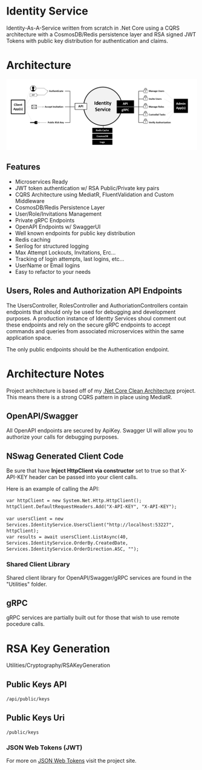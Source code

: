 # Identity Service
Identity-As-A-Service written from scratch in .Net Core using a CQRS architecture with a CosmosDB/Redis persistence layer and RSA signed JWT Tokens with public key distribution for authentication and claims.

# Architecture
![Architecture](https://github.com/INNVTV/Identity-Service/blob/master/_docs/imgs/architecture.png)

## Features
 * Microservices Ready
 * JWT token authentication w/ RSA Public/Private key pairs
 * CQRS Architecture using MediatR, FluentValidation and Custom Middleware
 * CosmosDB/Redis Persistence Layer
 * User/Role/Invitations Management
 * Private gRPC Endpoints
 * OpenAPI Endpoints w/ SwaggerUI
 * Well known endpoints for public key distribution
 * Redis caching
 * Serilog for structured logging
 * Max Attempt Lockouts, Invitations, Erc...
 * Tracking of login attempts, last logins, etc...
 * UserName or Email logins
 * Easy to refactor to your needs


## Users, Roles and Authorization API Endpoints
The UsersController, RolesController and AuthoriationControllers contain endpoints that should only be used for debugging and development purposes. A production instance of Identty Services shoul comment out these endpoints and rely on the secure gRPC endpoints to accept commands and queries from associated microservices within the same application space.

The only public endpoints should be the Authentication endpoint.


# Architecture Notes
Project architecture is based off of my [.Net Core Clean Architecture](https://github.com/INNVTV/NetCore-Clean-Architecture) project. This means there is a strong CQRS pattern in place using MediatR.

## OpenAPI/Swagger
All OpenAPI endpoints are secured by ApiKey. Swagger UI will allow you to authorize your calls for debugging purposes.

## NSwag Generated Client Code
Be sure that have **Inject HttpClient via constructor** set to true so that X-API-KEY header can be passed into your client calls.

Here is an example of calling the API:

    var httpClient = new System.Net.Http.HttpClient();
    httpClient.DefaultRequestHeaders.Add("X-API-KEY", "X-API-KEY");

    var usersClient = new Services.IdentityService.UsersClient("http://localhost:53227", httpClient);
    var results = await usersClient.ListAsync(40, Services.IdentityService.OrderBy.CreatedDate, Services.IdentityService.OrderDirection.ASC, "");

### Shared Client Library
Shared client library for OpenAPI/Swagger/gRPC services are found in the "Utilities" folder.

## gRPC
gRPC services are partially built out for those that wish to use remote pocedure calls.

# RSA Key Generation
Utilities/Cryptography/RSAKeyGeneration

## Public Keys API
    /api/public/keys

## Public Keys Uri
    /public/keys

### JSON Web Tokens (JWT)
For more on [JSON Web Tokens](https://jwt.io/) visit the project site.


